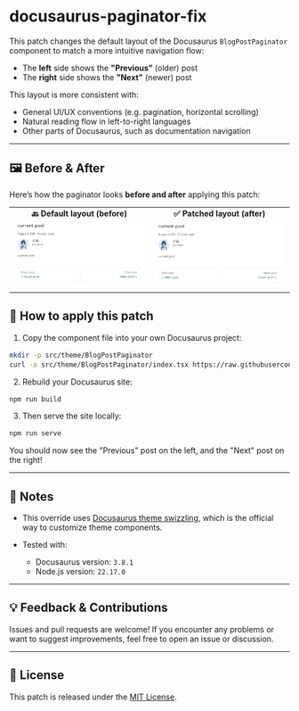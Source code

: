 # docusaurus-paginator-fix

This patch changes the default layout of the Docusaurus `BlogPostPaginator` component to match a more intuitive navigation flow:

- The **left** side shows the **"Previous"** (older) post  
- The **right** side shows the **"Next"** (newer) post

This layout is more consistent with:

- General UI/UX conventions (e.g. pagination, horizontal scrolling)
- Natural reading flow in left-to-right languages
- Other parts of Docusaurus, such as documentation navigation

---

## 🖼️ Before & After

Here’s how the paginator looks **before and after** applying this patch:

<table>
  <tr>
    <td align="center"><strong>🔙 Default layout (before)</strong></td>
    <td align="center"><strong>✅ Patched layout (after)</strong></td>
  </tr>
  <tr>
    <td align="center">
      <img src="https://raw.githubusercontent.com/gumi278/docusaurus-paginator-fix/main/screenshots/before.png" width="400" alt="Default paginator layout (before)">
    </td>
    <td align="center">
      <img src="https://raw.githubusercontent.com/gumi278/docusaurus-paginator-fix/main/screenshots/after.png" width="400" alt="Patched paginator layout (after)">
    </td>
  </tr>
</table>


## 🔧 How to apply this patch

1. Copy the component file into your own Docusaurus project:

```sh
mkdir -p src/theme/BlogPostPaginator
curl -o src/theme/BlogPostPaginator/index.tsx https://raw.githubusercontent.com/gumi278/docusaurus-paginator-fix/main/src/theme/BlogPostPaginator/index.tsx
```


2. Rebuild your Docusaurus site:

```sh
npm run build
```

3. Then serve the site locally:

```sh
npm run serve
```

You should now see the "Previous" post on the left, and the "Next" post on the right!

---

## 📎 Notes

* This override uses [Docusaurus theme swizzling](https://docusaurus.io/docs/using-themes#theme-swizzling), which is the official way to customize theme components.
* Tested with:

  * Docusaurus version: `3.8.1`
  * Node.js version: `22.17.0`

---

## 💡 Feedback & Contributions

Issues and pull requests are welcome!
If you encounter any problems or want to suggest improvements, feel free to open an issue or discussion.

---

## 📄 License

This patch is released under the [MIT License](./LICENSE).
